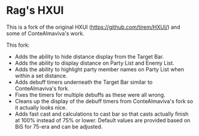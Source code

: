 # Rag's HXUI

This is a fork of the original HXUI (https://github.com/tirem/HXUI/) and some of ConteAlmaviva's work.

This fork:

- Adds the ability to hide distance display from the Target Bar.
- Adds the ability to display distance on Party List and Enemy List.
- Adds the ability to highlight party member names on Party List when within a set distance.
- Adds debuff timers underneath the Target Bar similar to ConteAlmaviva's fork.
- Fixes the timers for multiple debuffs as these were all wrong.
- Cleans up the display of the debuff timers from ConteAlmaviva's fork so it actually looks nice.
- Adds fast cast and calculations to cast bar so that casts actually finish at 100% instead of 75% or lower. Default values are provided based on BiS for 75-era and can be adjusted.
